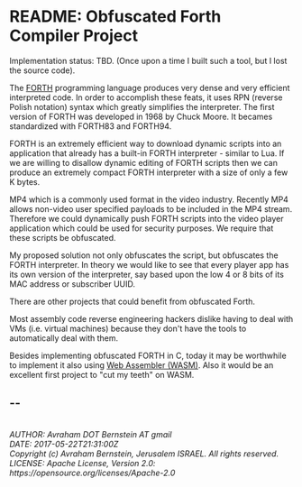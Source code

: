 # README: Obfuscated Forth Compiler Project

Implementation status: TBD. (Once upon a time I built such a tool, but I lost the source code).

The [FORTH](https://en.wikipedia.org/wiki/Forth_(programming_language)) programming language produces very dense and very
efficient interpreted code. In order to accomplish these feats, it uses RPN (reverse Polish notation) syntax which greatly 
simplifies the interpreter. The first version of FORTH was developed in 1968 by Chuck Moore. 
It becames standardized with FORTH83 and FORTH94.

FORTH is an extremely efficient way to download dynamic scripts into an application that already has a built-in FORTH 
interpreter - similar to Lua. If we are willing to disallow dynamic editing of FORTH scripts then we can produce an extremely
compact FORTH interpreter with a size of only a few K bytes.

MP4 which is a commonly used format in the video industry. Recently MP4 allows non-video user specified payloads to be 
included in the MP4 stream. Therefore we could dynamically push FORTH scripts into the video player application which could 
be used for security purposes. We require that these scripts be obfuscated.

My proposed solution not only obfuscates the script, but obfuscates the FORTH interpreter. 
In theory we would like to see that every player app has its own version of the interpreter,
say based upon the low 4 or 8 bits of its MAC address or subscriber UUID.

There are other projects that could benefit from obfuscated Forth.

Most assembly code reverse engineering hackers dislike having to deal with VMs (i.e. virtual machines) because they don't
have the tools to automatically deal with them.

Besides implementing obfuscated FORTH in C,
today it may be worthwhile to implement it also using [Web Assembler (WASM)](http://webassembly.org/).
Also it would be an excellent first project to "cut my teeth" on WASM.

## --
<address>
<br>AUTHOR: Avraham DOT Bernstein AT gmail
<br>DATE: 2017-05-22T21:31:00Z
<br>Copyright (c) Avraham Bernstein, Jerusalem ISRAEL. All rights reserved.
<br>LICENSE: Apache License, Version 2.0: https://opensource.org/licenses/Apache-2.0
</address>








